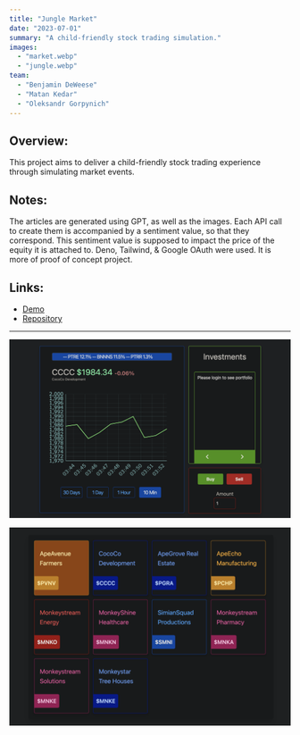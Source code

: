 ```yaml
---
title: "Jungle Market"
date: "2023-07-01"
summary: "A child-friendly stock trading simulation."
images:
  - "market.webp"
  - "jungle.webp"
team:
  - "Benjamin DeWeese"
  - "Matan Kedar"
  - "Oleksandr Gorpynich"
---
```


## Overview:
This project aims to deliver a child-friendly stock trading experience through simulating market events.

## Notes:
The articles are generated using GPT, as well as the images. Each API call to create them is accompanied by a sentiment value, so that they correspond. This sentiment value is supposed to impact the price of the equity it is attached to. Deno, Tailwind, & Google OAuth were used. It is more of proof of concept project.

## Links:
- [Demo](https://windy-weasel-57.deno.dev/home)
- [Repository](https://github.com/OlexG/jungle-market)

---

![ticker chart](market.webp)

![ticker selector](jungle.webp)